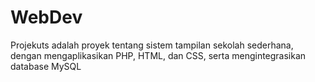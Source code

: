 # WebDev

Projekuts adalah proyek tentang sistem tampilan sekolah sederhana, dengan mengaplikasikan PHP, HTML, dan CSS, serta mengintegrasikan database MySQL
